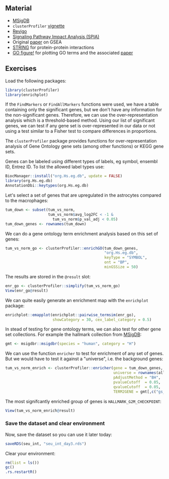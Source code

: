 ## Material

- [MSigDB](http://www.gsea-msigdb.org/gsea/msigdb/index.jsp)
- `clusterProfiler` [vignette](https://bioconductor.org/packages/release/bioc/vignettes/clusterProfiler/inst/doc/clusterProfiler.html)
- [Revigo](http://revigo.irb.hr/)
- [Signaling Pathway Impact Analysis (SPIA)](https://bioconductor.org/packages/release/bioc/html/SPIA.html)
- Original [paper](https://www.pnas.org/content/102/43/15545) on GSEA
- [STRING](https://string-db.org/) for protein-protein interactions
- [GO figure!](https://gitlab.com/evogenlab/GO-Figure) for plotting GO terms and the associated [paper](https://www.frontiersin.org/articles/10.3389/fbinf.2021.638255/full)

## Exercises

Load the following packages:

```R
library(clusterProfiler)
library(enrichplot)
```

If the `FindMarkers` or `FindAllMarkers` functions were used,
we have a table containing only the significant genes,
but we don't have any information for the non-significant
genes. Therefore, we can use the over-representation analysis
which is a threshold-based method.
Using our list of significant genes, we can test
if any gene set is over-represented in our data or not using a test
similar to a Fisher test to compare differences in proportions.

The `clusterProfiler` package provides functions for over-representation
analysis of Gene Ontology gene sets (among other functions) or KEGG gene sets.

Genes can be labeled using different types of labels, eg
symbol, ensembl ID, Entrez ID. To list the allowed
label types use:

```R
BiocManager::install("org.Hs.eg.db", update = FALSE)
library(org.Hs.eg.db)
AnnotationDbi::keytypes(org.Hs.eg.db)
```

Let's select a set of genes that are upregulated in the astrocytes compared to the macrophages:

```R
tum_down <- subset(tum_vs_norm,
                   tum_vs_norm$avg_log2FC < -1 &
                     tum_vs_norm$p_val_adj < 0.05)
tum_down_genes <- rownames(tum_down)
```

We can do a gene ontology term enrichment analysis based on this set of genes:

```R
tum_vs_norm_go <- clusterProfiler::enrichGO(tum_down_genes,
                                            "org.Hs.eg.db",
                                            keyType = "SYMBOL",
                                            ont = "BP",
                                            minGSSize = 50)
```

The results are stored in the `@result` slot:

```R
enr_go <- clusterProfiler::simplify(tum_vs_norm_go)
View(enr_go@result)
```

We can quite easily generate an enrichment map with the `enrichplot` package:

```R
enrichplot::emapplot(enrichplot::pairwise_termsim(enr_go),
                     showCategory = 30, cex_label_category = 0.5)
```

In stead of testing for gene ontology terms, we can also test for other gene set collections. For example the hallmark collection from [MSigDB](http://www.gsea-msigdb.org/gsea/msigdb/index.jsp):

```R
gmt <- msigdbr::msigdbr(species = "human", category = "H")
```

We can use the function `enricher` to test for enrichment of any set of genes. But we would have to test it against a "universe", i.e. the background genes:

```R
tum_vs_norm_enrich <- clusterProfiler::enricher(gene = tum_down_genes,
                                                universe = rownames(all_prob),
                                                pAdjustMethod = "BH",
                                                pvalueCutoff  = 0.05,
                                                qvalueCutoff  = 0.05,
                                                TERM2GENE = gmt[,c("gs_name", "gene_symbol")])
```

The most signifcantly enriched group of genes is `HALLMARK_G2M_CHECKPOINT`:

```R
View(tum_vs_norm_enrich@result)
```

### Save the dataset and clear environment

Now, save the dataset so you can use it later today:

```R
saveRDS(seu_int, "seu_int_day3.rds")
```

Clear your environment:

```R
rm(list = ls())
gc()
.rs.restartR()
```
